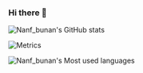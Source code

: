 ### Hi there 👋

![Nanf_bunan's GitHub stats](https://github-readme-stats.vercel.app/api?username=Wshangji&show_icons=true&theme=radical)

![Metrics](https://metrics.lecoq.io/Wshangji?template=classic&isocalendar=1&isocalendar.duration=half-year&config.timezone=Asia%2FShanghai)

![Nanf_bunan's Most used languages](https://github-readme-stats.vercel.app/api/top-langs/?username=Wshangji&layout=compact&hide_border=true&langs_count=1)
